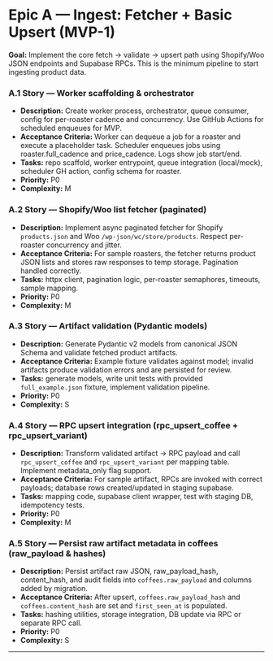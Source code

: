 # Epic A — Ingest: Fetcher + Basic Upsert (MVP-1)

**Goal:** Implement the core fetch → validate → upsert path using Shopify/Woo JSON endpoints and Supabase RPCs. This is the minimum pipeline to start ingesting product data.

### A.1 Story — Worker scaffolding & orchestrator

* **Description:** Create worker process, orchestrator, queue consumer, config for per-roaster cadence and concurrency. Use GitHub Actions for scheduled enqueues for MVP.
* **Acceptance Criteria:** Worker can dequeue a job for a roaster and execute a placeholder task. Scheduler enqueues jobs using roaster.full\_cadence and price\_cadence. Logs show job start/end.
* **Tasks:** repo scaffold, worker entrypoint, queue integration (local/mock), scheduler GH action, config schema for roaster.
* **Priority:** P0
* **Complexity:** M

### A.2 Story — Shopify/Woo list fetcher (paginated)

* **Description:** Implement async paginated fetcher for Shopify `products.json` and Woo `/wp-json/wc/store/products`. Respect per-roaster concurrency and jitter.
* **Acceptance Criteria:** For sample roasters, the fetcher returns product JSON lists and stores raw responses to temp storage. Pagination handled correctly.
* **Tasks:** httpx client, pagination logic, per-roaster semaphores, timeouts, sample mapping.
* **Priority:** P0
* **Complexity:** M

### A.3 Story — Artifact validation (Pydantic models)

* **Description:** Generate Pydantic v2 models from canonical JSON Schema and validate fetched product artifacts.
* **Acceptance Criteria:** Example fixture validates against model; invalid artifacts produce validation errors and are persisted for review.
* **Tasks:** generate models, write unit tests with provided `full_example.json` fixture, implement validation pipeline.
* **Priority:** P0
* **Complexity:** S

### A.4 Story — RPC upsert integration (rpc\_upsert\_coffee + rpc\_upsert\_variant)

* **Description:** Transform validated artifact → RPC payload and call `rpc_upsert_coffee` and `rpc_upsert_variant` per mapping table. Implement metadata\_only flag support.
* **Acceptance Criteria:** For sample artifact, RPCs are invoked with correct payloads; database rows created/updated in staging supabase.
* **Tasks:** mapping code, supabase client wrapper, test with staging DB, idempotency tests.
* **Priority:** P0
* **Complexity:** M

### A.5 Story — Persist raw artifact metadata in coffees (raw\_payload & hashes)

* **Description:** Persist artifact raw JSON, raw\_payload\_hash, content\_hash, and audit fields into `coffees.raw_payload` and columns added by migration.
* **Acceptance Criteria:** After upsert, `coffees.raw_payload_hash` and `coffees.content_hash` are set and `first_seen_at` is populated.
* **Tasks:** hashing utilities, storage integration, DB update via RPC or separate RPC call.
* **Priority:** P0
* **Complexity:** S

---

